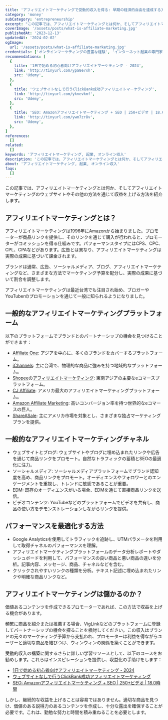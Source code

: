 ```yaml
---
title: 'アフィリエイトマーケティングで受動的収入を得る: 早期の経済的自由を達成する方法'
category: 'money'
subCategory: 'entrepreneurship'
excerpt: "この記事では、アフィリエイトマーケティングとは何か、そしてアフィリエイトマーケティングのウェブサイトを通じて収益を上げる方法を紹介します。"
coverImage: '/assets/posts/what-is-affiliate-marketing.jpg'
publishedAt: '2023-12-13'
updatedAt: '2024-02-02'
ogImage:
  url: '/assets/posts/what-is-affiliate-marketing.jpg'
credentials: ['オンラインマーケティングの豊富な経験', 'インターネット起業の専門家']
recommendations: [
  {
    title: '1日で始める初心者向けアフィリエイトマーケティング - 2024',
    link: 'http://tinyurl.com/ypa8e7xh',
    src: 'Udemy',
  },
  {
    title: 'ウェブサイトなしで行うClickBank成功アフィリエイトマーケティング',
    link: 'http://tinyurl.com/yknevkmf',
    src: 'Udemy',
  },
  {
    title: 'SEO: Amazonアフィリエイトマーケティング + SEO | 250+ビデオ | 18.0時間',
    link: 'http://tinyurl.com/ywm7zr8v',
    src: 'Udemy',
  },
]
references:
  []
related:
  []
keywords: 'アフィリエイトマーケティング, 起業, オンライン収入'
description: 'この記事では、アフィリエイトマーケティングとは何か、そしてアフィリエイトマーケティングのウェブサイトを通じて収益を上げる方法を紹介します。'
about: 'アフィリエイトマーケティング, 起業, オンライン収入'
faqs:
  []
---
```


この記事では、アフィリエイトマーケティングとは何か、そしてアフィリエイトマーケティングのウェブサイトやその他の方法を通じて収益を上げる方法を紹介します。

## アフィリエイトマーケティングとは？

アフィリエイトマーケティングは1996年にAmazonから始まりました。プロモーターが商品リンクを提供し、そのリンクを通じて購入が行われると、プロモーターがコミッションを得る仕組みです。パフォーマンスタイプにはCPS、CPC、CPL、CPAなどがあります。広告とは異なり、アフィリエイトマーケティングは実際の成果に基づいて課金されます。

ブランドは通常、広告、ソーシャルメディア、ブログ、アフィリエイトマーケティングなど、さまざまな方法でマーケティング予算を配分し、実際の成果に基づいて割合を調整します。

アフィリエイトマーケティングは最近台湾でも注目され始め、ブロガーやYouTuberのプロモーションを通じて一般に知られるようになりました。

## 一般的なアフィリエイトマーケティングプラットフォーム

以下のプラットフォームでブランドとのパートナーシップの機会を見つけることができます：

* [Affiliate One](https://vbtrax.com/track/affr/33896 "affiliate"): アジアを中心に、多くのブランドをカバーするプラットフォーム。
* [iChannels](https://affnotes.com/go/ichannels/): 主に台湾で、物理的な商品に強みを持つ地域的なプラットフォーム。
* [Shopee](https://shope.ee/6UxytQEdAj "affiliate")の[アフィリエイトマーケティング](https://shope.ee/3fdnVz0Tr6): 東南アジアの主要なeコマースプラットフォーム。
* [CJ Affiliate](https://www.cj.com/): アメリカ最大のアフィリエイトマーケティングプラットフォーム。
* [Amazon Affiliate Marketing](https://affiliate-program.amazon.com/): 高いコンバージョン率を持つ世界的なeコマースの巨人。
* [ShareASale](https://account.shareasale.com/newsignup.cfm): 主にアメリカ市場を対象とし、さまざまな独占マーケティングプランを提供。

## 一般的なアフィリエイトマーケティングチャネル

* ウェブサイトとブログ: ウェブサイトやブログに埋め込まれたリンクや広告を通じて商品リンクをプロモート。自然なトラフィックの蓄積とSEOの最適化に注力。
* ソーシャルメディア: ソーシャルメディアプラットフォームでブランド認知度を高め、商品リンクをプロモート。オーディエンスやフォロワーとのエンゲージメントを重視し、トレンドに敏感であることが重要。
* EDM: 既存のオーディエンスがいる場合、EDMを通じて直接商品リンクを送信。
* ビデオコンテンツ: YouTubeなどのプラットフォームでビデオを共有し、商品の使い方をデモンストレーションしながらリンクを提供。

## パフォーマンスを最適化する方法

* Google Analyticsを使用してトラフィックを追跡し、UTMパラメータを利用して取得チャネルのパフォーマンスを理解。
* アフィリエイトマーケティングプラットフォームのデータ分析レポートやダッシュボードを利用して、パフォーマンスの良い商品と悪い商品の違いを分析。記事内容、メッセージ、商品、チャネルなどを含む。
* クリックされやすいリンクの種類を分析。テキスト記述に埋め込まれたリンクや明確な商品リンクなど。

## アフィリエイトマーケティングは儲かるのか？

価値あるコンテンツを作成できるプロモーターであれば、この方法で収益を上げる機会があります。

頻繁に商品を紹介または推薦する場合、VigLinkなどのプラットフォームに登録してパートナーシップの機会を探ることを検討してください。この収入はブランドの元々のマーケティング予算から支払われ、プロモーターは利益を得ながらユーザーと適切な商品を結びつけ、ウィンウィンの関係を築くことができます。

受動的収入の構築に関するさらに詳しい学習リソースとして、以下のコースをお勧めします。これらはインスピレーションを提供し、収益化の手助けをします：

* [1日で始める初心者向けアフィリエイトマーケティング - 2024](http://tinyurl.com/ypa8e7xh)
* [ウェブサイトなしで行うClickBank成功アフィリエイトマーケティング](http://tinyurl.com/yknevkmf)
* [SEO: Amazonアフィリエイトマーケティング + SEO | 250+ビデオ | 18.0時間](http://tinyurl.com/ywm7zr8v)

しかし、継続的な収益を上げることは容易ではありません。適切な商品を見つけ、価値のある説得力のあるコンテンツを作成し、十分な露出を確保することが必要です。これは、勤勉な努力と時間を積み重ねることを必要とします。